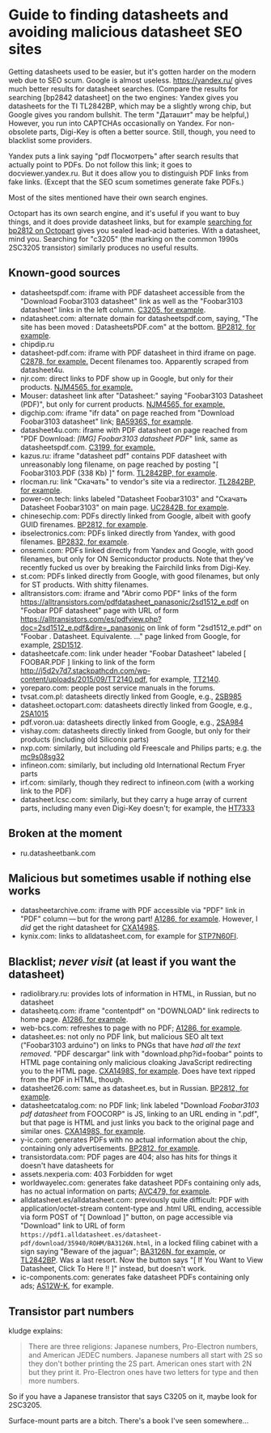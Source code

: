 Guide to finding datasheets and avoiding malicious datasheet SEO sites
======================================================================

Getting datasheets used to be easier, but it's gotten harder on the
modern web due to SEO scum.  Google is almost useless.
<https://yandex.ru/> gives much better results for datasheet searches.
(Compare the results for searching [bp2842 datasheet] on the two
engines: Yandex gives you datasheets for the TI TL2842BP, which may be
a slightly wrong chip, but Google gives you random bullshit.  The term
"Даташит" may be helpful,) However, you run into CAPTCHAs occasionally
on Yandex.  For non-obsolete parts, Digi-Key is often a better source.
Still, though, you need to blacklist some providers.

Yandex puts a link saying "pdf Посмотреть" after search results that
actually point to PDFs.  Do not follow this link; it goes to
docviewer.yandex.ru.  But it does allow you to distinguish PDF links
from fake links.  (Except that the SEO scum sometimes generate fake
PDFs.)

Most of the sites mentioned have their own search engines.

Octopart has its own search engine, and it's useful if you want to buy
things, and it does provide datasheet links, but for example
[searching for bp2812 on Octopart][22] gives you sealed lead-acid
batteries.  With a datasheet, mind you.  Searching for "c3205" (the
marking on the common 1990s 2SC3205 transistor) similarly produces no
useful results.

[22]: https://octopart.com/search?q=bp2812

Known-good sources
------------------

* datasheetspdf.com: iframe with PDF datasheet accessible from the
  "Download Foobar3103 datasheet" link as well as the "Foobar3103
  datasheet" links in the left column.  [C3205, for example][0].
* ndatasheet.com: alternate domain for datasheetspdf.com, saying, "The
  site has been moved : DatasheetsPDF.com" at the bottom.  [BP2812,
  for example][20].
* chipdip.ru
* datasheet-pdf.com: iframe with PDF datasheet in third iframe on
  page.  [C2878, for example.][4] Decent filenames too.  Apparently
  scraped from datasheet4u.
* njr.com: direct links to PDF show up in Google, but only for their
  products.  [NJM4565, for example.][6]
* Mouser: datasheet link after "Datasheet:" saying "Foobar3103
  Datasheet (PDF)", but only for current products.  [NJM4565, for
  example.][7]
* digchip.com: iframe "ifr data" on page reached from "Download
  Foobar3103 datasheet" link; [BA5936S, for example][11].
* datasheet4u.com: iframe with PDF datasheet on page reached from "PDF
  Download: *[IMG] Foobar3103 datasheet PDF*" link, same as
  datasheetspdf.com.  [C3199, for example.][12]
* kazus.ru: iframe "datasheet pdf" contains PDF datasheet with
  unreasonably long filename, on page reached by posting "[
  Foobar3103.PDF (338 Kb) ]" form.  [TL2842BP, for example][14].
* rlocman.ru: link "Скачать" to vendor's site via a redirector.
  [TL2842BP, for example][15].
* power-on.tech: links labeled "Datasheet Foobar3103" and "Скачать
  Datasheet Foobar3103" on main page.  [UC2842B, for example][16].
* chinesechip.com: PDFs directly linked from Google, albeit with goofy
  GUID firenames.  [BP2812, for example][18].
* ibselectronics.com: PDFs linked directly from Yandex, with good
  filenames.  [BP2832, for example][21].
* onsemi.com: PDFs linked directly from Yandex and Google, with good filenames,
  but only for ON Semiconductor products.  Note that they've recently
  fucked us over by breaking the Fairchild links from Digi-Key.
* st.com: PDFs linked directly from Google, with good filenames, but
  only for ST products.  With shitty filenames.
* alltransistors.com: iframe and "Abrir como PDF" links of the form
  <https://alltransistors.com/pdfdatasheet_panasonic/2sd1512_e.pdf> on
  "Foobar PDF datasheet" page with URL of form
  <https://alltransistors.com/es/pdfview.php?doc=2sd1512_e.pdf&dire=_panasonic>
  on link of form "2sd1512_e.pdf" on "Foobar
  . Datasheet. Equivalente. ..." page linked from Google, for example,
  [2SD1512](https://alltransistors.com/es/transistor.php?transistor=18229).
* datasheetcafe.com: link under header "Foobar Datasheet" labeled [
  FOOBAR.PDF ] linking to link of the form
  <http://j5d2v7d7.stackpathcdn.com/wp-content/uploads/2015/09/TT2140.pdf>,
  for example, [TT2140][24].
* yoreparo.com: people post service manuals in the forums.
* tvsat.com.pl: datasheets directly linked from Google, e.g., [2SB985][26]
* datasheet.octopart.com: datasheets directly linked from Google,
  e.g., [2SA1015][27]
* pdf.voron.ua: datasheets directly linked from Google, e.g., [2SA984][28]
* vishay.com: datasheets directly linked from Google, but only for
  their products (including old Siliconix parts)
* nxp.com: similarly, but including old Freescale and Philips parts;
  e.g. the [mc9s08sg32][30]
* infineon.com: similarly, but including old International Rectum
  Fryer parts
* irf.com: similarly, though they redirect to infineon.com (with a
  working link to the PDF)
* datasheet.lcsc.com: similarly, but they carry a huge array of
  current parts, including many even Digi-Key doesn't; for example,
  the [HT7333][29]

[0]: https://datasheetspdf.com/pdf/1405124/SeCoS/C3205/1
[4]: http://www.datasheet-pdf.com/PDF/C2878-Datasheet-ToshibaSemiconductor-634662
[6]: http://www.njr.com/semicon/PDF/NJM4565_E.pdf
[7]: https://www.mouser.com/ProductDetail/NJR/NJM4565L?qs=cYKsvIpO1PijlM%2FDhzFbCA%3D%3D
[11]: https://www.digchip.com/datasheets/parts/datasheet/406/BA5936S.php
[12]: https://www.datasheet4u.com/datasheet-pdf/JSL/C3199/pdf.php?id=91129
[14]: http://kazus.ru/datasheets/pdf-data/4298625/TI/TL2842BP.html
[15]: https://www.rlocman.ru/datasheet/data.html?di=174635&/TL2842BP
[16]: https://power-on.tech/datasheet-%D1%82%D0%B5%D1%85%D0%BD%D0%B8%D1%87%D0%B5%D1%81%D0%BA%D0%B0%D1%8F-%D0%B4%D0%BE%D0%BA%D1%83%D0%BC%D0%B5%D0%BD%D1%82%D0%B0%D1%86%D0%B8%D1%8F-uc2842b/
[18]: http://www.chinesechip.com/files/2015-06/d271a84d-12eb-4cd0-b0bb-3accb73bee96.pdf
[20]: http://www.ndatasheet.com/noconverter/1018976/BPS/BP2812-pdf.html
[21]: http://www.ibselectronics.com/ibsstore/datasheet/BP2832A_EN_DS_Rev.1.0.pdf
[24]: http://www.datasheetcafe.com/tt2140-datasheet-sanyo/
[26]: https://www.tvsat.com.pl/pdf/2/2sb985_san.pdf
[27]: http://datasheet.octopart.com/2SA1015-Y(F)-Toshiba-datasheet-9586966.pdf
[28]: https://pdf.voron.ua/files/pdf/tranzistor/2SA984.pdf
[29]: https://datasheet.lcsc.com/szlcsc/1810171710_Holtek-Semicon-HT7333-A_C21583.pdf
[30]: https://www.nxp.com/docs/en/data-sheet/MC9S08SG32.pdf

Broken at the moment
--------------------

* ru.datasheetbank.com

Malicious but sometimes usable if nothing else works
----------------------------------------------------

* datasheetarchive.com: iframe with PDF accessible via "PDF" link in
  "PDF" column — but for the wrong part!  [A1286, for example][1].
  However, I *did* get the right datasheet for [CXA1498S][10].
* kynix.com: links to alldatasheet.com, for example for [STP7N60FI][23].

[5]: https://www.alldatasheet.es/datasheet-pdf/pdf/35940/ROHM/BA3126N.html
[13]: https://www.alldatasheet.com/datasheet-pdf/pdf/168231/TI/TL2842BP.html
[23]: https://www.kynix.com/Detail/38114/STP7N60FI.html

Blacklist; _never visit_ (at least if you want the datasheet)
-------------------------------------------------------------

* radiolibrary.ru: provides lots of information in HTML, in Russian,
  but no datasheet
* datasheetq.com: iframe "contentpdf" on "DOWNLOAD" link redirects to
  home page.  [A1286, for example][2].
* web-bcs.com: refreshes to page with no PDF; [A1286, for example][3].
* datasheet.es: not only no PDF link, but malicious SEO alt text
  ("Foobar3103 arduino") on links to PNGs that have *had all the text
  removed*.  "PDF descargar" link with "download.php?id=foobar" points
  to HTML page containing only malicious cloaking JavaScript
  redirecting you to the HTML page.  [CXA1498S, for example][8].  Does
  have text ripped from the PDF in HTML, though.
* datasheet26.com: same as datasheet.es, but in Russian.  [BP2812, for
  example][19].
* datasheetcatalog.com: no PDF link; link labeled "Download
  *Foobar3103 pdf datasheet* from FOOCORP" is JS, linking to an URL
  ending in ".pdf", but that page is HTML and just links you back to
  the original page and similar ones.  [CXA1498S, for example][9].
* y-ic.com: generates PDFs with no actual information about the chip,
  containing only advertisements.  [BP2812, for example][17].
* transistordata.com: PDF pages are 404; also has hits for things it
  doesn't have datasheets for
* assets.nexperia.com: 403 Forbidden for wget
* worldwayelec.com: generates fake datasheet PDFs containing only ads,
  has no actual information on parts; [AVC479, for example][25].
* alldatasheet.es/alldatasheet.com: previously quite difficult: PDF with
  application/octet-stream content-type and .html URL ending,
  accessible via form POST of "[ Download ]" button, on page
  accessible via "Download" link to URL of form
  `https://pdf1.alldatasheet.es/datasheet-pdf/download/35940/ROHM/BA3126N.html`,
  in a locked filing cabinet with a sign saying "Beware of the
  jaguar"; [BA3126N, for example][5], or [TL2842BP][13].  Was a last resort.
  Now the button says "[ If You Want to View Datasheet, Click To Here !! ]"
  instead, but doesn't work.
* ic-components.com: generates fake datasheet PDFs containing only
  ads; [AS12W-K][31], for example.

[1]: https://www.datasheetarchive.com/A1286-datasheet.html
[2]: http://www.datasheetq.com/datasheet-download/219014/1/Isahaya/A1286
[3]: https://www.web-bcs.com/transistor/tc/a0/A1286.php?lan=en&cl=1
[8]: http://www.datasheet.es/PDF/199122/CXA1498S-pdf.html
[9]: http://www.datasheetcatalog.com/datasheets_pdf/C/X/A/1/CXA1498S.shtml
[10]: https://www.datasheetarchive.com/CXA1498S-datasheet.html
[17]: https://www.y-ic.com/pdf/dc/5383541-BP2812.pdf
[19]: http://www.datasheet26.com/search.php?sWord=BP2812
[25]: https://www.worldwayelec.com/pro/sanyo/avc479/3488317
[31]: https://www.ic-components.com/products/caf694907/AS12W-K.pdf

Transistor part numbers
-----------------------

kludge explains:

> There are three religions: Japanese numbers, Pro-Electron numbers,
> and American JEDEC numbers. Japanese numbers all start with 2S so
> they don't bother printing the 2S part.  American ones start with 2N
> but they print it.  Pro-Electron ones have two letters for type and
> then more numbers.

So if you have a Japanese transistor that says C3205 on it, maybe look
for 2SC3205.

Surface-mount parts are a bitch.  There's a book I've seen
somewhere...